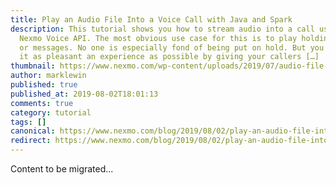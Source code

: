 ```yaml
---
title: Play an Audio File Into a Voice Call with Java and Spark
description: This tutorial shows you how to stream audio into a call using the
  Nexmo Voice API. The most obvious use case for this is to play holding music
  or messages. No one is especially fond of being put on hold. But you can make
  it as pleasant an experience as possible by giving your callers […]
thumbnail: https://www.nexmo.com/wp-content/uploads/2019/07/audio-file-java.png
author: marklewin
published: true
published_at: 2019-08-02T18:01:13
comments: true
category: tutorial
tags: []
canonical: https://www.nexmo.com/blog/2019/08/02/play-an-audio-file-into-a-voice-call-with-java-and-spark-dr
redirect: https://www.nexmo.com/blog/2019/08/02/play-an-audio-file-into-a-voice-call-with-java-and-spark-dr
---
```

Content to be migrated...
